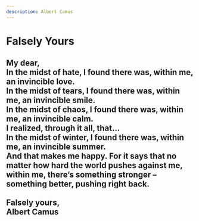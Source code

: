 ```yaml
---
description: Albert Camus
---
```


# Falsely Yours

My dear,\
In the midst of hate, I found there was, within me, an invincible love.\
In the midst of tears, I found there was, within me, an invincible smile.\
In the midst of chaos, I found there was, within me, an invincible calm.\
I realized, through it all, that…\
In the midst of winter, I found there was, within me, an invincible summer.\
And that makes me happy. For it says that no matter how hard the world pushes against me, within me, there’s something stronger – something better, pushing right back.\
\
Falsely yours,\
Albert Camus
------------
